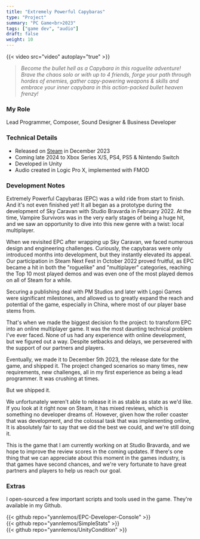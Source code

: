 ```yaml
---
title: "Extremely Powerful Capybaras"
type: "Project"
summary: "PC Game<br>2023"
tags: ["game dev", "audio"]
draft: false
weight: 10
---
```

{{< video src="video" autoplay="true" >}}

> *Become the bullet hell as a Capybara in this roguelite adventure! <br>Brave the chaos solo or with up to 4 friends, forge your path through hordes of enemies, gather capy-powering weapons & skills and embrace your inner capybara in this action-packed bullet heaven frenzy!*

### My Role

Lead Programmer, Composer, Sound Designer & Business Developer 

### Technical Details

- Released on [Steam](https://store.steampowered.com/app/2089980/Extremely_Powerful_Capybaras/) in December 2023
- Coming late 2024 to Xbox Series X/S, PS4, PS5 & Nintendo Switch
- Developed in Unity
- Audio created in Logic Pro X, implemented with FMOD

### Development Notes

Extremely Powerful Capybaras (EPC) was a wild ride from start to finish. And it's not even finished yet! It all began as a prototype during the development of Sky Caravan with Studio Bravarda in February 2022. At the time, Vampire Survivors was in the very early stages of being a huge hit, and we saw an opportunity to dive into this new genre with a twist: local multiplayer.

When we revisited EPC after wrapping up Sky Caravan, we faced numerous design and engineering challenges. Curiously, the capybaras were only introduced months into development, but they instantly elevated its appeal. Our participation in Steam Next Fest in October 2022 proved fruitful, as EPC became a hit in both the "roguelike" and "multiplayer" categories, reaching the Top 10 most played demos and was even one of the most played demos on all of Steam for a while.

Securing a publishing deal with PM Studios and later with Logoi Games were significant milestones, and allowed us to greatly expand the reach and potential of the game, especially in China, where most of our player base stems from.

That's when we made the biggest decision fo the project: to transform EPC into an online multiplayer game. It was the most daunting technical problem I've ever faced. None of us had any experience with online development, but we figured out a way. Despite setbacks and delays, we persevered with the support of our partners and players.

Eventually, we made it to December 5th 2023, the release date for the game, and shipped it. The project changed scenarios so many times, new requirements, new challenges, all in my first experience as being a lead programmer. It was crushing at times. 

But we shipped it. 

We unfortunately weren't able to release it in as stable as state as we'd like. If you look at it right now on Steam, it has mixed reviews, which is something no developer dreams of. However, given how the roller coaster that was development, and the colossal task that was implementing online, It is absolutely fair to say that we did the best we could, and we're still doing it.

This is the game that I am currently working on at Studio Bravarda, and we hope to improve the review scores in the coming updates. If there's one thing that we can appreciate about this moment in the games industry, is that games have second chances, and we're very fortunate to have great partners and players to help us reach our goal. 

### Extras

I open-sourced a few important scripts and tools used in the game. They're available in my Github.

{{< github repo="yannlemos/EPC-Developer-Console" >}}<br>
{{< github repo="yannlemos/SimpleStats" >}}<br>
{{< github repo="yannlemos/UnityCondition" >}}<br>

